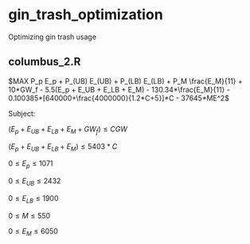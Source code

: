 # gin_trash_optimization
Optimizing gin trash usage

## columbus_2.R 

$`MAX P_p E_p + P_(UB) E_(UB) + P_(LB) E_(LB) + P_M \frac{E_M}{11} + 10*GW_f - 5.5(E_p + E_UB + E_LB + E_M) - 130.34*\frac{E_M}{11} - 0.100385*[640000+\frac{4000000}{1.2*C+5}]*C - 37645*ME^2`$ 

Subject:

$`(E_p + E_{UB} + E_{LB} + E_M + GW_f) \leq CGW`$ 

$`(E_p + E_{UB} + E_{LB} + E_M) \leq 5403*C`$ 

$`0 \leq E_p \leq 1071`$ 

$`0 \leq E_{UB} \leq 2432`$ 

$`0 \leq E_{LB} \leq 1900`$ 

$`0 \leq M \leq 550`$ 

$`0 \leq E_M \leq 6050`$ 

